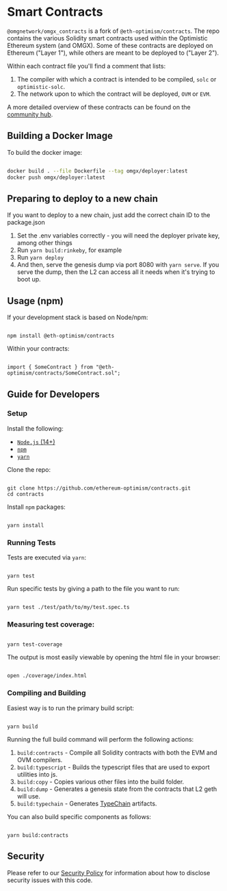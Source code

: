 # Smart Contracts

`@omgnetwork/omgx_contracts` is a fork of `@eth-optimism/contracts`. The repo contains the various Solidity smart contracts used within the Optimistic Ethereum system (and OMGX). Some of these contracts are deployed on Ethereum ("Layer 1"), while others are meant to be deployed to ("Layer 2").

Within each contract file you'll find a comment that lists:

1. The compiler with which a contract is intended to be compiled, `solc` or `optimistic-solc`.
2. The network upon to which the contract will be deployed, `OVM` or `EVM`.

A more detailed overview of these contracts can be found on the [community hub](http://community.optimism.io/docs/protocol/protocol.html#system-overview).

## Building a Docker Image

To build the docker image:

```bash

docker build . --file Dockerfile --tag omgx/deployer:latest
docker push omgx/deployer:latest

```

## Preparing to deploy to a new chain

If you want to deploy to a new chain, just add the correct chain ID to the package.json

1. Set the .env variables correctly - you will need the deployer private key, among other things
2. Run `yarn build:rinkeby`, for example
3. Run `yarn deploy`
4. And then, serve the genesis dump via port 8080 with `yarn serve`. If you serve the dump, then the L2 can access all it needs when it's trying to boot up.

## Usage (npm)

If your development stack is based on Node/npm:

```shell

npm install @eth-optimism/contracts

```

Within your contracts:

```solidity

import { SomeContract } from "@eth-optimism/contracts/SomeContract.sol";

```

## Guide for Developers

### Setup

Install the following:
- [`Node.js` (14+)](https://nodejs.org/en/)
- [`npm`](https://www.npmjs.com/get-npm)
- [`yarn`](https://classic.yarnpkg.com/en/docs/install/)

Clone the repo:

```shell

git clone https://github.com/ethereum-optimism/contracts.git
cd contracts

```

Install `npm` packages:

```shell

yarn install

```

### Running Tests

Tests are executed via `yarn`:

```shell

yarn test

```

Run specific tests by giving a path to the file you want to run:

```shell

yarn test ./test/path/to/my/test.spec.ts

```

### Measuring test coverage:

```shell

yarn test-coverage

```

The output is most easily viewable by opening the html file in your browser:

```shell

open ./coverage/index.html

```

### Compiling and Building

Easiest way is to run the primary build script:

```shell

yarn build

```

Running the full build command will perform the following actions:
1. `build:contracts` - Compile all Solidity contracts with both the EVM and OVM compilers.
2. `build:typescript` - Builds the typescript files that are used to export utilities into js.
3. `build:copy` - Copies various other files into the build folder.
4. `build:dump` - Generates a genesis state from the contracts that L2 geth will use.
5. `build:typechain` - Generates [TypeChain](https://github.com/ethereum-ts/TypeChain) artifacts.

You can also build specific components as follows:

```shell

yarn build:contracts

```

## Security

Please refer to our [Security Policy](https://github.com/ethereum-optimism/.github/security/policy) for information about how to disclose security issues with this code.
